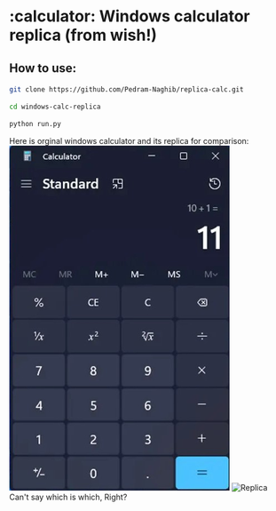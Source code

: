 # :calculator: Windows calculator replica (from wish!)

## How to use:

```bash
git clone https://github.com/Pedram-Naghib/replica-calc.git
```

```bash
cd windows-calc-replica
```

```bash
python run.py
```

Here is orginal windows calculator and its replica for comparison:
![Orginal](images/orginal.jpg)
![Replica](images/replica.jpg)
Can't say which is which, Right?

